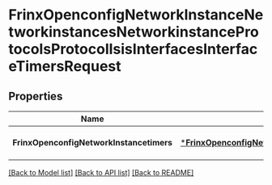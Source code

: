 # FrinxOpenconfigNetworkInstanceNetworkinstancesNetworkinstanceProtocolsProtocolIsisInterfacesInterfaceTimersRequest

## Properties
Name | Type | Description | Notes
------------ | ------------- | ------------- | -------------
**FrinxOpenconfigNetworkInstancetimers** | [***FrinxOpenconfigNetworkInstanceNetworkinstancesNetworkinstanceProtocolsProtocolIsisInterfacesInterfaceTimers**](frinx.openconfig.network.instance.networkinstances.networkinstance.protocols.protocol.isis.interfaces.interface.Timers.md) |  | [optional] [default to null]

[[Back to Model list]](../README.md#documentation-for-models) [[Back to API list]](../README.md#documentation-for-api-endpoints) [[Back to README]](../README.md)


